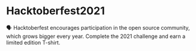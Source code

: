 # Hacktoberfest2021

🗣 Hacktoberfest encourages participation in the open source community, which grows bigger every year. Complete the 2021 challenge and earn a limited edition T-shirt.
